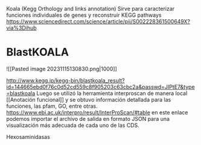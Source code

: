 

Koala (Kegg Orthology and links annotation) 
Sirve para caracterizar funciones individuales de genes y reconstruir KEGG pathways
https://www.sciencedirect.com/science/article/pii/S002228361500649X?via%3Dihub
# BlastKOALA

![[Pasted image 20231115130830.png|1000]]


http://www.kegg.jp/kegg-bin/blastkoala_result?id=144665ebd0f76c0d52cd559c8f905203c63cbc2a&passwd=JIPtE7&type=blastkoala
Luego se utilizó la herramienta interproscan de manera local [[Anotación funcional]] y se obtuvo información detallada para las funciones, las pfam, GO, entre otras. https://www.ebi.ac.uk/interpro/result/InterProScan/#table en este enlace podemos importar el archivo de salida en formato JSON para una visualización más adecuada de cada uno de las CDS.

Hexosaminidasas


